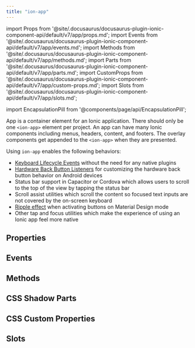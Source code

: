 ```yaml
---
title: "ion-app"
---
```

import Props from '@site/.docusaurus/docusaurus-plugin-ionic-component-api/default/v7/app/props.md';
import Events from '@site/.docusaurus/docusaurus-plugin-ionic-component-api/default/v7/app/events.md';
import Methods from '@site/.docusaurus/docusaurus-plugin-ionic-component-api/default/v7/app/methods.md';
import Parts from '@site/.docusaurus/docusaurus-plugin-ionic-component-api/default/v7/app/parts.md';
import CustomProps from '@site/.docusaurus/docusaurus-plugin-ionic-component-api/default/v7/app/custom-props.md';
import Slots from '@site/.docusaurus/docusaurus-plugin-ionic-component-api/default/v7/app/slots.md';

<head>
  <title>ion-app: Container Element for an Ionic Application</title>
  <meta name="description" content="ion-app is a container element for an Ionic application. Apps can have many Ionic components including menus, headers, content, and footers. Read to learn more." />
</head>

import EncapsulationPill from '@components/page/api/EncapsulationPill';


App is a container element for an Ionic application. There should only be one `<ion-app>` element per project. An app can have many Ionic components including menus, headers, content, and footers. The overlay components get appended to the `<ion-app>` when they are presented.

Using `ion-app` enables the following behaviors:

* [Keyboard Lifecycle Events](../developing/keyboard#keyboard-lifecycle-events) without the need for any native plugins
* [Hardware Back Button Listeners](../developing/hardware-back-button) for customizing the hardware back button behavior on Android devices
* Status bar support in Capacitor or Cordova which allows users to scroll to the top of the view by tapping the status bar
* Scroll assist utilities which scroll the content so focused text inputs are not covered by the on-screen keyboard
* [Ripple effect](./ripple-effect) when activating buttons on Material Design mode
* Other tap and focus utilities which make the experience of using an Ionic app feel more native


## Properties
<Props />

## Events
<Events />

## Methods
<Methods />

## CSS Shadow Parts
<Parts />

## CSS Custom Properties
<CustomProps />

## Slots
<Slots />

